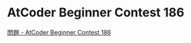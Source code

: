 AtCoder Beginner Contest 186
===

[問題 - AtCoder Beginner Contest 186](https://atcoder.jp/contests/abc186/tasks)